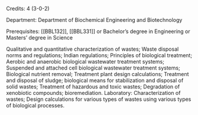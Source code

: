 Credits: 4 (3-0-2)

Department: Department of Biochemical Engineering and Biotechnology

Prerequisites: [[BBL132]], [[BBL331]] or Bachelor’s degree in Engineering or Masters’ degree in Science

Qualitative and quantitative characterization of wastes; Waste disposal norms and regulations; Indian regulations; Principles of biological treatment; Aerobic and anaerobic biological wastewater treatment systems; Suspended and attached cell biological wastewater treatment systems; Biological nutrient removal; Treatment plant design calculations; Treatment and disposal of sludge; biological means for stabilization and disposal of solid wastes; Treatment of hazardous and toxic wastes; Degradation of xenobiotic compounds; bioremediation. Laboratory: Characterization of wastes; Design calculations for various types of wastes using various types of biological processes.
